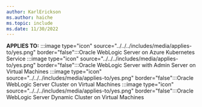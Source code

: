 ```yaml
---
author: KarlErickson
ms.author: haiche
ms.topic: include
ms.date: 11/30/2022
---
```


**APPLIES TO:** :::image type="icon" source="../../../includes/media/applies-to/yes.png" border="false":::Oracle WebLogic Server on Azure Kubernetes Service :::image type="icon" source="../../../includes/media/applies-to/yes.png" border="false":::Oracle WebLogic Server with Admin Server on Virtual Machines :::image type="icon" source="../../../includes/media/applies-to/yes.png" border="false":::Oracle WebLogic Server Cluster on Virtual Machines :::image type="icon" source="../../../includes/media/applies-to/yes.png" border="false":::Oracle WebLogic Server Dynamic Cluster on Virtual Machines